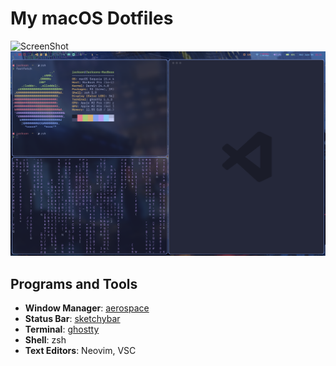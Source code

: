 # My macOS Dotfiles

![ScreenShot](./assets/screenshot1.png)
![ScreenShot](./assets/screenshot2.png)

## Programs and Tools

- **Window Manager**: [aerospace](https://github.com/nikitabobko/AeroSpace)
- **Status Bar**: [sketchybar](https://github.com/FelixKratz/SketchyBar)
- **Terminal**: [ghostty](https://github.com/ghostty-org/ghostty)
- **Shell**: zsh
- **Text Editors**: Neovim, VSC
